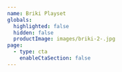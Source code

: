 ```yaml
---
name: Briki Playset
globals:
  highlighted: false
  hidden: false
  productImage: images/briki-2-.jpg
page:
  - type: cta
    enableCtaSection: false
---
```

